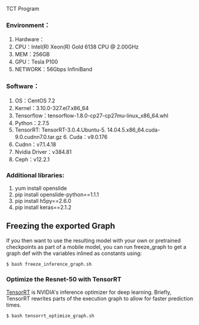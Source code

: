 TCT Program<br>

### Environment：
1. Hardware：
2. CPU：Intel(R) Xeon(R) Gold 6138 CPU @ 2.00GHz
3. MEM：256GB
4. GPU：Tesla P100
5. NETWORK：56Gbps InfiniBand

### Software：
1. OS：CentOS 7.2
2. Kernel：3.10.0-327.el7.x86_64
3. Tensorflow：tensorflow-1.8.0-cp27-cp27mu-linux_x86_64.whl
4. Python：2.7.5                                                                       
5. TensorRT: TensorRT-3.0.4.Ubuntu-5. 14.04.5.x86_64.cuda-9.0.cudnn7.0.tar.gz                                                 6. Cuda：v9.0.176
7. Cudnn：v7.1.4.18
8. Nvidia Driver：v384.81
9. Ceph：v12.2.1

### Additional libraries:
  1. yum install openslide<br>
  2. pip install openslide-python==1.1.1<br>
  3. pip install h5py==2.6.0<br>
  4. pip install keras==2.1.2<br>
  
## Freezing the exported Graph
If you then want to use the resulting model with your own or pretrained
checkpoints as part of a mobile model, you can run freeze_graph to get a graph
def with the variables inlined as constants using:

```shell
$ bash freeze_inference_graph.sh
```

### Optimize the Resnet-50 with TensorRT

[TensorRT](https://developer.nvidia.com/tensorrt) is NVIDIA's inference
optimizer for deep learning. Briefly, TensorRT rewrites parts of the
execution graph to allow for faster prediction times.

```shell
$ bash tensorrt_optimize_graph.sh
```
